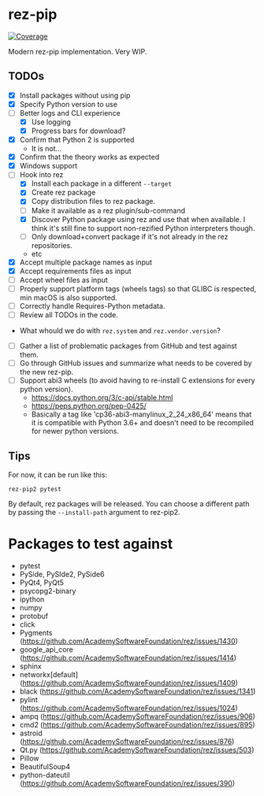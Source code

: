 # rez-pip
[![Coverage](https://codecov.io/gh/JeanChristopheMorinPerso/rez-pip/branch/main/graph/badge.svg?token=SYLI4WI7F1)](https://codecov.io/gh/JeanChristopheMorinPerso/rez-pip)

Modern rez-pip implementation. Very WIP.

## TODOs

* [x] Install packages without using pip
* [x] Specify Python version to use
* [ ] Better logs and CLI experience
    * [x] Use logging
    * [x] Progress bars for download?
* [x] Confirm that Python 2 is supported
    * It is not...
* [x] Confirm that the theory works as expected
* [x] Windows support
* [ ] Hook into rez
    * [x] Install each package in a different `--target`
    * [x] Create rez package
    * [x] Copy distribution files to rez package.
    * [ ] Make it available as a rez plugin/sub-command
    * [x] Discover Python package using rez and use that when available. I think it's still fine to support non-rezified Python interpreters though.
    * [ ] Only download+convert package if it's not already in the rez repositories.
    * etc
* [x] Accept multiple package names as input
* [x] Accept requirements files as input
* [ ] Accept wheel files as input
* [ ] Properly support platform tags (wheels tags) so that GLIBC is respected, min macOS is also supported.
* [ ] Correctly handle Requires-Python metadata.
* [ ] Review all TODOs in the code.
* What whould we do with `rez.system` and `rez.vendor.version`?
* [ ] Gather a list of problematic packages from GitHub and test against them.
* [ ] Go through GitHub issues and summarize what needs to be covered by the new rez-pip.
* [ ] Support abi3 wheels (to avoid having to re-install C extensions for every python version).
    * https://docs.python.org/3/c-api/stable.html
    * https://peps.python.org/pep-0425/
    * Basically a tag like 'cp36-abi3-manylinux_2_24_x86_64' means
      that it is compatible with Python 3.6+ and doesn't need to be
      recompiled for newer python versions.

## Tips

For now, it can be run like this:

```
rez-pip2 pytest
```

By default, rez packages will be released. You can choose a different path by passing the `--install-path` argument to rez-pip2.

# Packages to test against

* pytest
* PySide, PySIde2, PySide6
* PyQt4, PyQt5
* psycopg2-binary
* ipython
* numpy
* protobuf
* click
* Pygments (https://github.com/AcademySoftwareFoundation/rez/issues/1430)
* google_api_core (https://github.com/AcademySoftwareFoundation/rez/issues/1414)
* sphinx
* networkx[default] (https://github.com/AcademySoftwareFoundation/rez/issues/1409)
* black (https://github.com/AcademySoftwareFoundation/rez/issues/1341)
* pylint (https://github.com/AcademySoftwareFoundation/rez/issues/1024)
* ampq (https://github.com/AcademySoftwareFoundation/rez/issues/906)
* cmd2 (https://github.com/AcademySoftwareFoundation/rez/issues/895)
* astroid (https://github.com/AcademySoftwareFoundation/rez/issues/876)
* Qt.py (https://github.com/AcademySoftwareFoundation/rez/issues/503)
* Pillow
* BeautifulSoup4
* python-dateutil (https://github.com/AcademySoftwareFoundation/rez/issues/390)
